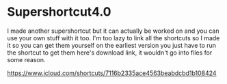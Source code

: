 # Supershortcut4.0
I made another supershortcut but it can actually be worked on and you can use your own stuff with it too.
I'm too lazy to link all the shortcuts so I made it so you can get them yourself
on the earliest version you just have to run the shortcut to get them
here's download link, it wouldn't go into files for some reason.

 https://www.icloud.com/shortcuts/7116b2335ace4563beabdcbd1b108424
